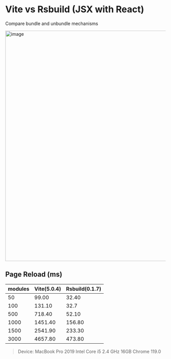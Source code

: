 # Vite vs Rsbuild (JSX with React)

Compare bundle and unbundle mechanisms


<img width="723" alt="image" src="https://github.com/yArna/vite-vs-x/assets/82231420/85103e2a-ed4f-43d2-9e7a-29b6d862d74c">


## Page Reload (ms)



| modules | Vite(5.0.4) | Rsbuild(0.1.7) |
| ------- | ----------- | -------------- |
| 50      | 99.00       | 32.40          |
| 100     | 131.10      | 32.7           |
| 500     | 718.40      | 52.10          |
| 1000    | 1451.40     | 156.80         |
| 1500    | 2541.90     | 233.30         |
| 3000    | 4657.80     | 473.80         |

> Device: MacBook Pro 2019 Intel Core i5  2.4 GHz 16GB
> Chrome 119.0
